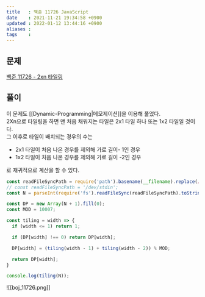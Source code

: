 ```yaml
---
title   : 백준 11726 JavaScript 
date    : 2021-11-21 19:34:58 +0900
updated : 2022-01-12 13:44:16 +0900
aliases : 
tags    : 
---
```

## 문제
[백준 11726 - 2xn 타일링](https://www.acmicpc.net/problem/11726)

## 풀이
이 문제도 [[Dynamic-Programming|메모제이션]]을 이용해 풀었다.  
2Xn으로 타일링을 하면 맨 처음 채워지는 타일은 2x1 타일 하나 또는 1x2 타일일 것이다.  
그 이후로 타일이 배치되는 경우의 수는 
- 2x1 타일이 처음 나온 경우를 제외해 가로 길이- 1인 경우
- 1x2 타일이 처음 나온 경우를 제외해 가로 길이 -2인 경우

로 재귀적으로 계산을 할 수 있다.  

```javascript
const readFileSyncPath = require('path').basename(__filename).replace(/js$/, 'txt');
// const readFileSyncPath = '/dev/stdin';
const N = parseInt(require('fs').readFileSync(readFileSyncPath).toString().trim());

const DP = new Array(N + 1).fill(0);
const MOD = 10007;

const tiling = width => {
  if (width <= 1) return 1;

  if (DP[width] !== 0) return DP[width];

  DP[width] = (tiling(width - 1) + tiling(width - 2)) % MOD;

  return DP[width];
}

console.log(tiling(N));
```

![[boj_11726.png]]
